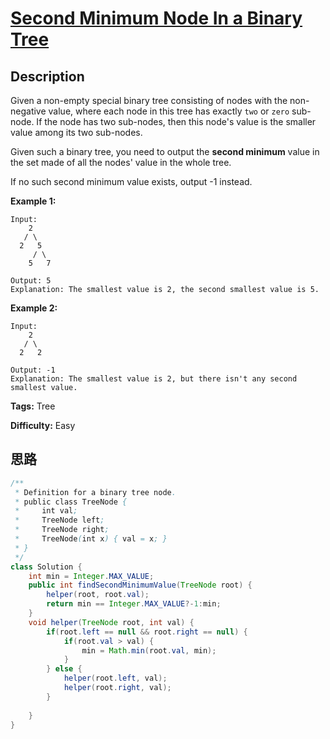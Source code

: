 # [Second Minimum Node In a Binary Tree][title]

## Description

Given a non-empty special binary tree consisting of nodes with the non-negative value, where each node in this tree has exactly `two` or `zero` sub-node. If the node has two sub-nodes, then this node's value is the smaller value among its two sub-nodes.

Given such a binary tree, you need to output the **second minimum** value in the set made of all the nodes' value in the whole tree.

If no such second minimum value exists, output -1 instead.

**Example 1:**  

    Input:
        2
       / \
      2   5
         / \
        5   7

    Output: 5
    Explanation: The smallest value is 2, the second smallest value is 5.

**Example 2:**  

    Input:
        2
       / \
      2   2

    Output: -1
    Explanation: The smallest value is 2, but there isn't any second smallest value.

**Tags:** Tree

**Difficulty:** Easy

## 思路

``` java
/**
 * Definition for a binary tree node.
 * public class TreeNode {
 *     int val;
 *     TreeNode left;
 *     TreeNode right;
 *     TreeNode(int x) { val = x; }
 * }
 */
class Solution {
    int min = Integer.MAX_VALUE;
    public int findSecondMinimumValue(TreeNode root) {
        helper(root, root.val);
        return min == Integer.MAX_VALUE?-1:min;
    }
    void helper(TreeNode root, int val) {
        if(root.left == null && root.right == null) {
            if(root.val > val) {
                min = Math.min(root.val, min);
            }
        } else {
            helper(root.left, val);
            helper(root.right, val);
        }
      
    }
}
```

[title]: https://leetcode.com/problems/second-minimum-node-in-a-binary-tree
